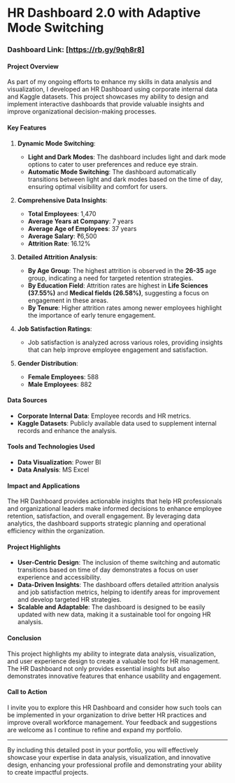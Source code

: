 # HR Dashboard 2.0 with Adaptive Mode Switching

### Dashboard Link: [https://rb.gy/9qh8r8]

#### Project Overview

As part of my ongoing efforts to enhance my skills in data analysis and visualization, I developed an HR Dashboard using corporate internal data and Kaggle datasets. This project showcases my ability to design and implement interactive dashboards that provide valuable insights and improve organizational decision-making processes.

#### Key Features

1. **Dynamic Mode Switching**:
   - **Light and Dark Modes**: The dashboard includes light and dark mode options to cater to user preferences and reduce eye strain.
   - **Automatic Mode Switching**: The dashboard automatically transitions between light and dark modes based on the time of day, ensuring optimal visibility and comfort for users.

2. **Comprehensive Data Insights**:
   - **Total Employees**: 1,470
   - **Average Years at Company**: 7 years
   - **Average Age of Employees**: 37 years
   - **Average Salary**: ₹6,500
   - **Attrition Rate**: 16.12%

3. **Detailed Attrition Analysis**:
   - **By Age Group**: The highest attrition is observed in the **26-35** age group, indicating a need for targeted retention strategies.
   - **By Education Field**: Attrition rates are highest in **Life Sciences (37.55%)** and **Medical fields (26.58%)**, suggesting a focus on engagement in these areas.
   - **By Tenure**: Higher attrition rates among newer employees highlight the importance of early tenure engagement.

4. **Job Satisfaction Ratings**:
   - Job satisfaction is analyzed across various roles, providing insights that can help improve employee engagement and satisfaction.

5. **Gender Distribution**:
   - **Female Employees**: 588
   - **Male Employees**: 882

#### Data Sources

- **Corporate Internal Data**: Employee records and HR metrics.
- **Kaggle Datasets**: Publicly available data used to supplement internal records and enhance the analysis.

#### Tools and Technologies Used

- **Data Visualization**: Power BI
- **Data Analysis**: MS Excel

#### Impact and Applications

The HR Dashboard provides actionable insights that help HR professionals and organizational leaders make informed decisions to enhance employee retention, satisfaction, and overall engagement. By leveraging data analytics, the dashboard supports strategic planning and operational efficiency within the organization.

#### Project Highlights

- **User-Centric Design**: The inclusion of theme switching and automatic transitions based on time of day demonstrates a focus on user experience and accessibility.
- **Data-Driven Insights**: The dashboard offers detailed attrition analysis and job satisfaction metrics, helping to identify areas for improvement and develop targeted HR strategies.
- **Scalable and Adaptable**: The dashboard is designed to be easily updated with new data, making it a sustainable tool for ongoing HR analysis.

#### Conclusion

This project highlights my ability to integrate data analysis, visualization, and user experience design to create a valuable tool for HR management. The HR Dashboard not only provides essential insights but also demonstrates innovative features that enhance usability and engagement.

#### Call to Action

I invite you to explore this HR Dashboard and consider how such tools can be implemented in your organization to drive better HR practices and improve overall workforce management. Your feedback and suggestions are welcome as I continue to refine and expand my portfolio.

---

By including this detailed post in your portfolio, you will effectively showcase your expertise in data analysis, visualization, and innovative design, enhancing your professional profile and demonstrating your ability to create impactful projects.

